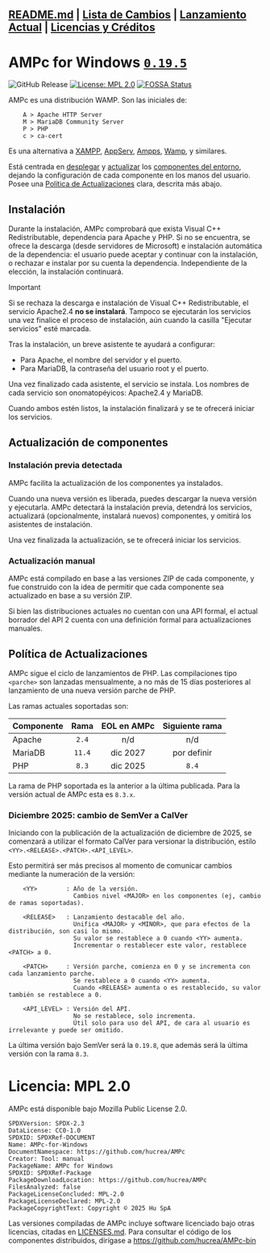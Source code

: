 [README.md](README.md) | [Lista de Cambios](CHANGELOG.md) | [Lanzamiento Actual](release/README.md) | [Licencias y Créditos](LICENSES.md)
---
# AMPc for Windows [``0.19.5``](CHANGELOG.md)

![GitHub Release](https://img.shields.io/github/v/release/hucrea/AMPc?color=white&link=https://github.com/hucrea/AMPc/releases/latest)
[![License: MPL 2.0](https://img.shields.io/badge/License-MPL%202.0-blue.svg)](https://opensource.org/licenses/MPL-2.0)
[![FOSSA Status](https://app.fossa.com/api/projects/git%2Bgithub.com%2Fhucrea%2FAMPc.svg?type=shield)](https://app.fossa.com/projects/git%2Bgithub.com%2Fhucrea%2FAMPc?ref=badge_shield)

AMPc es una distribución WAMP. Son las iniciales de:

```
    A > Apache HTTP Server
    M > MariaDB Community Server
    P > PHP
    c > ca-cert
```

Es una alternativa a [XAMPP](https://www.apachefriends.org/es/index.html), [AppServ](https://www.appserv.org/en/), [Ampps](https://ampps.com/), [Wamp](https://www.wampserver.com/en/download-wampserver-64bits/), y similares.

Está centrada en [desplegar](#instalación) y [actualizar](#actualización-de-componentes) los [componentes del entorno](release/README.md), dejando la configuración de cada componente en los manos del usuario. Posee una [Política de Actualizaciones](#política-de-actualizaciones) clara, descrita más abajo.

## Instalación
Durante la instalación, AMPc comprobará que exista Visual C++ Redistributable, dependencia para Apache y PHP. Si no se encuentra, se ofrece la descarga (desde servidores de Microsoft) e instalación automática de la dependencia: el usuario puede aceptar y continuar con la instalación, o rechazar e instalar por su cuenta la dependencia. Independiente de la elección, la instalación continuará.

> [!IMPORTANT]
> Si se rechaza la descarga e instalación de Visual C++ Redistributable, el servicio Apache2.4 **no se instalará**. Tampoco se ejecutarán los servicios una vez finalice el proceso de instalación, aún cuando la casilla "Ejecutar servicios" esté marcada.

Tras la instalación, un breve asistente te ayudará a configurar:
- Para Apache, el nombre del servidor y el puerto.
- Para MariaDB, la contraseña del usuario root y el puerto.

Una vez finalizado cada asistente, el servicio se instala. Los nombres de cada servicio son onomatopéyicos: Apache2.4 y MariaDB.

Cuando ambos estén listos, la instalación finalizará y se te ofrecerá iniciar los servicios.

## Actualización de componentes
### Instalación previa detectada
AMPc facilita la actualización de los componentes ya instalados.

Cuando una nueva versión es liberada, puedes descargar la nueva versión y ejecutarla. AMPc detectará la instalación previa, detendrá los servicios, actualizará (opcionalmente, instalará nuevos) componentes, y omitirá los asistentes de instalación.

Una vez finalizada la actualización, se te ofrecerá iniciar los servicios.

### Actualización manual
AMPc está compilado en base a las versiones ZIP de cada componente, y fue construido con la idea de permitir que cada componente sea actualizado en base a su versión ZIP.

Si bien las distribuciones actuales no cuentan con una API formal, el actual borrador del API 2 cuenta con una definición formal para actualizaciones manuales.

## Política de Actualizaciones
AMPc sigue el ciclo de lanzamientos de PHP. Las compilaciones tipo ``<parche>`` son lanzadas mensualmente, a no más de 15 días posteriores al lanzamiento de una nueva versión parche de PHP.

Las ramas actuales soportadas son:

| Componente | Rama     | EOL en AMPc | Siguiente rama  |
| ----       | :---:    | :---:       | :---:           |
| Apache     | ``2.4``  | n/d         | n/d             |
| MariaDB    | ``11.4`` | dic 2027    | por definir     |
| PHP        | ``8.3``  | dic 2025    | ``8.4``         |

La rama de PHP soportada es la anterior a la última publicada. Para la versión actual de AMPc esta es ``8.3.x``.

### Diciembre 2025: cambio de SemVer a CalVer
Iniciando con la publicación de la actualización de diciembre de 2025, se comenzará a utilizar el formato CalVer para versionar la distribución, estilo ``<YY>.<RELEASE>.<PATCH>.<API_LEVEL>``.

Esto permitirá ser más precisos al momento de comunicar cambios mediante la numeración de la versión:

```
    <YY>        : Año de la versión.
                  Cambios nivel <MAJOR> en los componentes (ej, cambio de ramas soportadas).

    <RELEASE>   : Lanzamiento destacable del año.
                  Unifica <MAJOR> y <MINOR>, que para efectos de la distribución, son casi lo mismo.
                  Su valor se restablece a 0 cuando <YY> aumenta.
                  Incrementar o restablecer este valor, restablece <PATCH> a 0.

    <PATCH>     : Versión parche, comienza en 0 y se incrementa con cada lanzamiento parche.
                  Se restablece a 0 cuando <YY> aumenta.
                  Cuando <RELEASE> aumenta o es restablecido, su valor también se restablece a 0.

    <API_LEVEL> : Versión del API.
                  No se restablece, solo incrementa.
                  Útil solo para uso del API, de cara al usuario es irrelevante y puede ser omitido.
```

La última versión bajo SemVer será la ``0.19.8``, que además será la última versión con la rama  ``8.3``.

# Licencia: MPL 2.0
AMPc está disponible bajo Mozilla Public License 2.0.

```
SPDXVersion: SPDX-2.3
DataLicense: CC0-1.0
SPDXID: SPDXRef-DOCUMENT
Name: AMPc-for-Windows
DocumentNamespace: https://github.com/hucrea/AMPc
Creator: Tool: manual
PackageName: AMPc for Windows
SPDXID: SPDXRef-Package
PackageDownloadLocation: https://github.com/hucrea/AMPc
FilesAnalyzed: false
PackageLicenseConcluded: MPL-2.0
PackageLicenseDeclared: MPL-2.0
PackageCopyrightText: Copyright © 2025 Hu SpA
```

Las versiones compiladas de AMPc incluye software licenciado bajo otras licencias, citadas en [LICENSES.md](LICENSES.md). Para consultar el código de los componentes distribuidos, dirígase a https://github.com/hucrea/AMPc-bin
